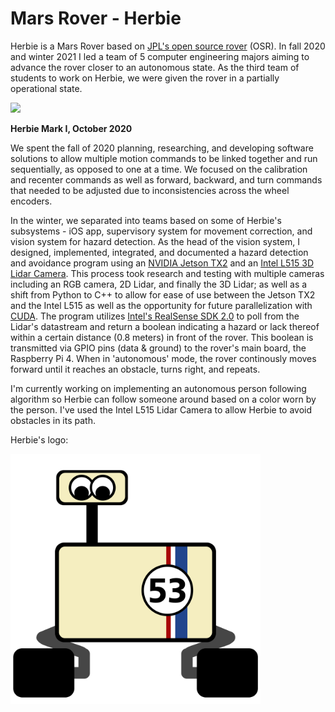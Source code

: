 # Mars Rover - Herbie

Herbie is a Mars Rover based on [JPL's open source rover](https://github.com/nasa-jpl/open-source-rover) (OSR). In fall 2020 and winter 2021 I led a team of 5 computer engineering majors aiming to advance the rover closer to an autonomous state. As the third team of students to work on Herbie, we were given the rover in a partially operational state. 

<img src="https://github.com/cameronapriest/herbie/blob/main/herbie.jpg?raw=true" width="800">

**Herbie Mark I, October 2020**

We spent the fall of 2020 planning, researching, and developing software solutions to allow multiple motion commands to be linked together and run sequentially, as opposed to one at a time. We focused on the calibration and recenter commands as well as forward, backward, and turn commands that needed to be adjusted due to inconsistencies across the wheel encoders.

In the winter, we separated into teams based on some of Herbie's subsystems - iOS app, supervisory system for movement correction, and vision system for hazard detection. As the head of the vision system, I designed, implemented, integrated, and documented a hazard detection and avoidance program using an [NVIDIA Jetson TX2](https://developer.nvidia.com/embedded/jetson-tx2-developer-kit) and an [Intel L515 3D Lidar Camera](https://www.intelrealsense.com/lidar-camera-l515/). This process took research and testing with multiple cameras including an RGB camera, 2D Lidar, and finally the 3D Lidar; as well as a shift from Python to C++ to allow for ease of use between the Jetson TX2 and the Intel L515 as well as the opportunity for future parallelization with [CUDA](https://developer.nvidia.com/cuda-toolkit). The program utilizes [Intel's RealSense SDK 2.0](https://github.com/IntelRealSense/librealsense) to poll from the Lidar's datastream and return a boolean indicating a hazard or lack thereof within a certain distance (0.8 meters) in front of the rover. This boolean is transmitted via GPIO pins (data & ground) to the rover's main board, the Raspberry Pi 4. When in 'autonomous' mode, the rover continously moves forward until it reaches an obstacle, turns right, and repeats.

I'm currently working on implementing an autonomous person following algorithm so Herbie can follow someone around based on a color worn by the person. I've used the Intel L515 Lidar Camera to allow Herbie to avoid obstacles in its path.



Herbie's logo:

<img src="https://github.com/cameronapriest/herbie/blob/main/herbielogo.png?raw=true" width="400" height="400">
